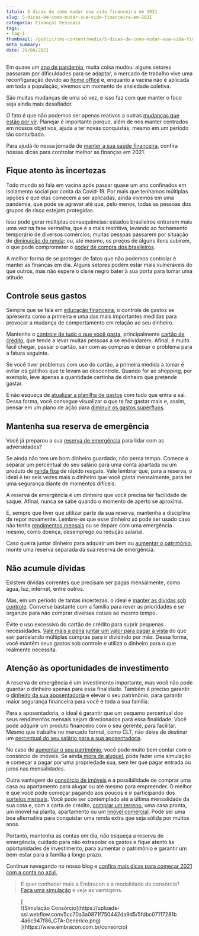 ```yaml
---
titulo: 5 dicas de como mudar sua vida financeira em 2021
slug: 5-dicas-de-como-mudar-sua-vida-financeira-em-2021
categoria: Finanças Pessoais
tags:
- tag-1
thumbnail: /public/cms-content/media/5-dicas-de-como-mudar-sua-vida-financeira-em-2021.jpg
meta_summary: 
date: 28/09/2021
---
```

Em quase um [ano de pandemia](https://www.embracon.com.br/blog/habitos-de-consumo-antes-durante-e-pos-pandemia), muita coisa mudou: alguns setores passaram por dificuldades para se adaptar, o mercado de trabalho vive uma reconfiguração devido ao [home office](https://www.embracon.com.br/blog/home-office-5-dicas-para-manter-o-cantinho-de-trabalho-organizado) e, enquanto a vacina não é aplicada em toda a população, vivemos um momento de ansiedade coletiva.

São muitas mudanças de uma só vez, e isso faz com que manter o foco seja ainda mais desafiador.

O fato é que não podemos ser apenas reativos a outras [mudanças que estão por vir](https://www.embracon.com.br/blog/mudancas-no-consorcio-durante-a-pandemia). Planejar é importante porque, além de nos manter centrados em nossos objetivos, ajuda a ter novas conquistas, mesmo em um período tão conturbado.

Para ajudá-lo nessa jornada de [manter a sua saúde financeira](https://www.embracon.com.br/blog/entenda-como-e-possivel-manter-a-saude-financeira-da-sua-familia), confira nossas dicas para controlar melhor as finanças em 2021.

Fique atento às incertezas
--------------------------

Todo mundo só fala em vacina após passar quase um ano confinados em isolamento social por conta da Covid-19. Por mais que tenhamos múltiplas opções e que elas comecem a ser aplicadas, ainda vivemos em uma pandemia, que pode se agravar até que, pelo menos, todas as pessoas dos grupos de risco estejam protegidas.

Isso pode gerar múltiplas consequências: estados brasileiros entrarem mais uma vez na fase vermelha, que é a mais restritiva, levando ao fechamento temporário de diversos comércios; muitas pessoas passarem por situação de [diminuição de renda](https://www.embracon.com.br/blog/quais-sao-os-resultados-ao-desistir-do-consorcio); ou, até mesmo, os preços de alguns itens subirem, o que pode comprometer o [poder de compra dos brasileiros](https://www.embracon.com.br/blog/entenda-a-importancia-da-taxa-selic-e-da-inflacao).

A melhor forma de se proteger de fatos que não podemos controlar é manter as finanças em dia. Alguns setores podem estar mais vulneráveis do que outros, mas não espere o cisne negro bater à sua porta para tomar uma atitude.

Controle seus gastos
--------------------

Sempre que se fala em [educação financeira](https://www.embracon.com.br/blog/entenda-a-importancia-da-educacao-financeira-na-sua-vida), o controle de gastos se apresenta como a primeira e uma das mais importantes medidas para provocar a mudança de comportamento em relação ao seu dinheiro.

Mantenha o [controle de tudo o que você gasta](https://www.embracon.com.br/blog/planejamento-financeiro-um-guia-para-as-financas-nao-sairem-de-controle), principalmente [cartão de crédito](https://www.embracon.com.br/blog/divida-de-cartao-de-credito-como-sair-dela-e-nao-entrar-mais), que tende a levar muitas pessoas a se endividarem. Afinal, é muito fácil chegar, passar o cartão, sair com as compras e deixar o problema para a fatura seguinte.

Se você tiver problemas com uso do cartão, a primeira medida a tomar é evitar os gatilhos que te levam ao descontrole. Quando for ao shopping, por exemplo, leve apenas a quantidade certinha de dinheiro que pretende gastar.

E não esqueça de [atualizar a planilha de gastos](https://www.embracon.com.br/blog/planeje-sua-vida-financeira-e-fique-sempre-no-azul) com tudo que entra e sai. Dessa forma, você consegue visualizar o que te faz gastar mais e, assim, pensar em um plano de ação para [diminuir os gastos supérfluos](https://www.embracon.com.br/blog/quais-sao-as-despesas-superfluas-que-podem-ser-cortadas-do-dia-a-dia).

Mantenha sua reserva de emergência 
-----------------------------------

Você já preparou a sua [reserva de emergência](https://www.embracon.com.br/blog/reserva-financeira-como-preparar-a-sua) para lidar com as adversidades?

Se ainda não tem um bom dinheiro guardado, não perca tempo. Comece a separar um percentual do seu salário para uma conta apartada ou um produto de [renda fixa](https://www.embracon.com.br/blog/perfil-de-investidor-conheca-os-tipos-e-saiba-qual-e-o-seu) de rápido resgate. Vale lembrar que, para a reserva, o ideal é ter seis vezes mais o dinheiro que você gasta mensalmente, para ter uma segurança diante de momentos difíceis.

A reserva de emergência é um dinheiro que você precisa ter facilidade de saque. Afinal, nunca se sabe quando o momento de aperto se aproxima.

E, sempre que tiver que utilizar parte da sua reserva, mantenha a disciplina de repor novamente. Lembre-se que esse dinheiro só pode ser usado caso não tenha [rendimentos mensais](https://www.embracon.com.br/blog/qual-o-melhor-investimento-para-r-50-r-500-ou-r-5000) ou se depare com uma emergência mesmo, como doença, desemprego ou redução salarial.

Caso queira juntar dinheiro para adquirir um bem ou [aumentar o patrimônio](https://www.embracon.com.br/blog/e-possivel-aumentar-o-patrimonio-saiba-aqui), monte uma reserva separada da sua reserva de emergência.

Não acumule dívidas
-------------------

Existem dívidas correntes que precisam ser pagas mensalmente, como água, luz, internet, entre outros.

Mas, em um período de tantas incertezas, o ideal é [manter as dívidas sob controle](https://www.embracon.com.br/blog/como-organizar-as-financas-do-casal). Converse bastante com a família para rever as prioridades e se organize para não comprar diversas coisas ao mesmo tempo.

Evite o uso excessivo do cartão de crédito para suprir pequenas necessidades. [Vale mais a pena juntar um valor para pagar à vista](https://www.embracon.com.br/blog/saiba-quais-sao-os-pontos-positivos-e-negativos-de-pagar-a-vista-e-parcelado) do que sair parcelando múltiplas compras para ir dividindo por mês. Dessa forma, você mantém seus gastos sob controle e utiliza o dinheiro para o que realmente necessita.

Atenção às oportunidades de investimento
----------------------------------------

A reserva de emergência é um investimento importante, mas você não pode guardar o dinheiro apenas para essa finalidade. Também é preciso garantir o [dinheiro da sua aposentadoria](https://www.embracon.com.br/blog/como-manter-as-financas-saudaveis-para-uma-aposentadoria-tranquila) e elevar o seu patrimônio, para garantir maior segurança financeira para você e toda a sua família.

Para a aposentadoria, o ideal é garantir que um pequeno percentual dos seus rendimentos mensais sejam direcionados para essa finalidade. Você pode adquirir um produto financeiro com o seu gerente, para facilitar. Mesmo que trabalhe no mercado formal, como CLT, não deixe de destinar um [percentual do seu salário para a sua aposentadoria](https://www.embracon.com.br/blog/como-organizar-a-vida-financeira-para-uma-aposentadoria-tranquila).

No caso de [aumentar o seu patrimônio](https://www.embracon.com.br/blog/5-formas-de-aumentar-seu-patrimonio-com-o-consorcio), você pode muito bem contar com o consórcio de imóveis. Se ainda[ mora de aluguel](https://www.embracon.com.br/blog/como-sair-do-aluguel-definitivamente), pode fazer uma simulação e começar a pagar por uma propriedade sua, sem ter que pagar entrada ou juros nas mensalidades.

Outra vantagem do [consórcio de imóveis](https://www.embracon.com.br/blog/como-funciona-consorcio-de-imoveis) é a possibilidade de comprar uma casa ou apartamento para alugar ou até mesmo para empreender. O melhor é que você pode começar pagando aos poucos e ir participando dos [sorteios mensais](https://www.embracon.com.br/blog/assembleia-de-consorcio-como-funciona). Você pode ser contemplado até a última mensalidade da sua cota e, com a carta de crédito, [comprar um terreno](https://www.embracon.com.br/blog/comprar-um-terreno-veja-em-quais-situacoes-vale-a-pena), uma casa pronta, um imóvel na planta, apartamento ou um [imóvel comercial](https://www.embracon.com.br/blog/e-possivel-fazer-um-consorcio-de-imovel-comercial). Pode ser uma boa alternativa para conquistar uma renda extra que seja sólida por muitos anos.

Portanto, mantenha as contas em dia, não esqueça a reserva de emergência, cuidado para não extrapolar os gastos e fique atento às oportunidades de investimento, para aumentar o patrimônio e garantir um bem-estar para a família a longo prazo.

Continue navegando no nosso blog e [confira mais dicas para começar 2021 com a conta no azul.](https://www.embracon.com.br/blog/como-comecar-2021-com-a-conta-no-azul)

> E quer conhecer mais a Embracon e a modalidade de consórcio? [Faça uma simulação](https://www.embracon.com.br/consorcio) e veja as vantagens.

<figure class="w-richtext-figure-type-image w-richtext-align-center">[<div>![Simulação Consórcio](https://uploads-ssl.webflow.com/5cc70a3a0871f750442da9d5/5fdbc07117281b4a6c947f86_CTA-Generico.png)</div>](https://www.embracon.com.br/consorcio)</figure>
